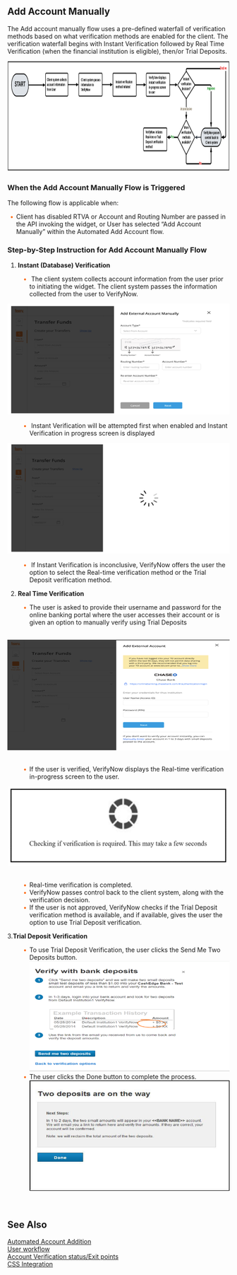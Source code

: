 ## Add Account Manually

The Add account manually flow uses a pre-defined waterfall of verification methods based on what verification methods are enabled for the client. The verification waterfall begins with Instant Verification followed by Real Time Verification (when the financial institution is eligible), then/or Trial Deposits.

<center>

 <img width="750" height="250" src="https://raw.githubusercontent.com/Fiserv/verifynow/develop/assets/images/rtv-processflow.png">

</center>

### When the Add Account Manually Flow is Triggered

The following flow is applicable when:
<div class="card-body">
<ul>
<li>Client has disabled RTVA or Account and Routing Number are passed in the API invoking the widget, or
User has selected “Add Account Manually” within the Automated Add Account flow. </li>
</ul>
</div>

### Step-by-Step Instruction for Add Account Manually Flow

1.	<b>Instant (Database) Verification</b> </br>
<div class="card-body" style="margin-left:30px">
<ul>
<li>
 The client system collects account information from the user prior to initiating the widget. The client system passes the information collected from the user to VerifyNow.
 </li>
 </ul>
 </div>

<center>
<img width="550" height="250" src="https://raw.githubusercontent.com/Fiserv/verifynow/develop/assets/images/addexternal-account.png"/>

</center>
                         
<div class="card-body" style="margin-left:30px">
<ul>
<li>
	Instant Verification will be attempted first when enabled and Instant Verification in progress screen is displayed 
        </li></ul></div>
<center>

<img width="550" height="250" src="https://raw.githubusercontent.com/Fiserv/verifynow/develop/assets/images/inprogress-screen.png"/>

</center>

<div class="card-body" style="margin-left:30px">
<ul>
<li>
If Instant Verification is inconclusive, VerifyNow offers the user the option to select the Real-time verification method or the Trial Deposit verification method.
</li></ul></div>

2.	<b>Real Time Verification</b>
<div class="card-body" style="margin-left:30px">
        <ul>
        <li>The user is asked to provide their username and password for the online banking portal where the user accesses their account or is given an option to manually verify using Trial Deposits</li>
        </ul>
        </div>
</br>
<center>

<img width="550" height="250" src="https://raw.githubusercontent.com/Fiserv/verifynow/develop/assets/images/transferfund-externalaccount.png">

</center>
</br>
        <div class="card-body" style="margin-left:30px">
        <ul>
        <li>If the user is verified, VerifyNow displays the Real-time verification in-progress screen to the user.</li>
        </ul>
        </div>

<center>

<img width="500" height="180" src="https://raw.githubusercontent.com/Fiserv/verifynow/develop/assets/images/checkingverification.png">

</center>
</br>   
        <div class="card-body" style="margin-left:30px">
        <ul>
        <li>Real-time verification is completed.</li>
        <li>VerifyNow passes control back to the client system, along with the verification decision.</li>
        <li>If the user is not approved, VerifyNow checks if the Trial Deposit verification method is available, and if available, gives the user the option to use Trial Deposit verification.</li>
        </ul>
        </div>
3.<b>Trial Deposit Verification</b>
                <div class="card-body" style="margin-left:30px">
                <ul>
                <li>To use Trial Deposit Verification, the user clicks the Send Me Two Deposits button.</li>
<center>

<img width="540" height="250" src="https://raw.githubusercontent.com/Fiserv/verifynow/develop/assets/images/verify-with-bank-deposit-new.png">

</center>
                <li>The user clicks the Done button to complete the process.</li>
<center>

<img width="550" height="250" src="https://raw.githubusercontent.com/Fiserv/verifynow/develop/assets/images/twodepositpage.png">

</center>
                </ul>
                </div>

</br>

## See Also
[Automated Account Addition](?path=docs/automated-account-additions.md)</br>
[User workflow](?path=docs/user-workflow.md)</br>
[Account Verification status/Exit points](?path=docs/account-verification-status.md)</br>
[CSS Integration](?path=docs/css-integration.md)

 <style>
    .card-body ul {
        list-style: none;
        padding-left: 20px;
    }
    .card-body ul li::before {
        content: "\2022";
        font-size: 1.0em;
        color: #f60;
        display: inline-block;
        width: 1em;
        margin-left: -1em;
    }
</style>